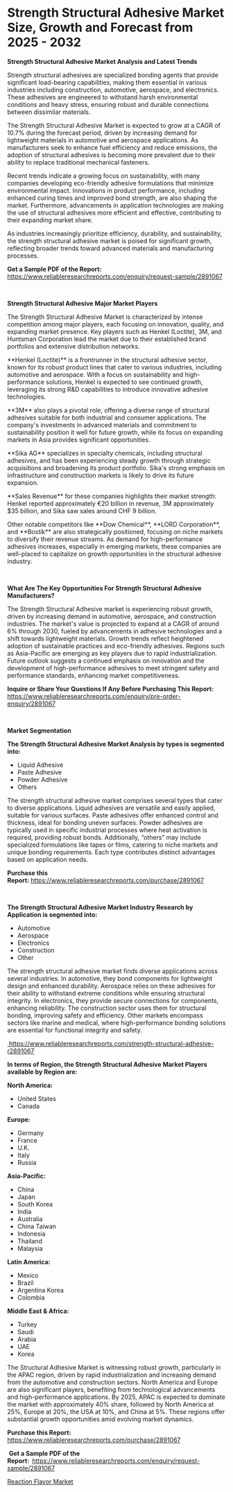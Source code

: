 <p><h1>Strength Structural Adhesive Market Size, Growth and Forecast from 2025 - 2032</h1></p><p><strong>Strength Structural Adhesive Market Analysis and Latest Trends</strong></p>
<p><p>Strength structural adhesives are specialized bonding agents that provide significant load-bearing capabilities, making them essential in various industries including construction, automotive, aerospace, and electronics. These adhesives are engineered to withstand harsh environmental conditions and heavy stress, ensuring robust and durable connections between dissimilar materials.</p><p>The Strength Structural Adhesive Market is expected to grow at a CAGR of 10.7% during the forecast period, driven by increasing demand for lightweight materials in automotive and aerospace applications. As manufacturers seek to enhance fuel efficiency and reduce emissions, the adoption of structural adhesives is becoming more prevalent due to their ability to replace traditional mechanical fasteners.</p><p>Recent trends indicate a growing focus on sustainability, with many companies developing eco-friendly adhesive formulations that minimize environmental impact. Innovations in product performance, including enhanced curing times and improved bond strength, are also shaping the market. Furthermore, advancements in application technologies are making the use of structural adhesives more efficient and effective, contributing to their expanding market share.</p><p>As industries increasingly prioritize efficiency, durability, and sustainability, the strength structural adhesive market is poised for significant growth, reflecting broader trends toward advanced materials and manufacturing processes.</p></p>
<p><strong>Get a Sample PDF of the Report:&nbsp;</strong> <a href="https://www.reliableresearchreports.com/enquiry/request-sample/2891067?utm_campaign=3079&utm_medium=2&utm_source=Github&utm_content=ia&utm_term=14032025&utm_id=strength-structural-adhesive">https://www.reliableresearchreports.com/enquiry/request-sample/2891067</a></p>
<p>&nbsp;</p>
<p><strong>Strength Structural Adhesive Major Market Players</strong></p>
<p><p>The Strength Structural Adhesive Market is characterized by intense competition among major players, each focusing on innovation, quality, and expanding market presence. Key players such as Henkel (Loctite), 3M, and Huntsman Corporation lead the market due to their established brand portfolios and extensive distribution networks.</p><p>**Henkel (Loctite)** is a frontrunner in the structural adhesive sector, known for its robust product lines that cater to various industries, including automotive and aerospace. With a focus on sustainability and high-performance solutions, Henkel is expected to see continued growth, leveraging its strong R&D capabilities to introduce innovative adhesive technologies.</p><p>**3M** also plays a pivotal role, offering a diverse range of structural adhesives suitable for both industrial and consumer applications. The company's investments in advanced materials and commitment to sustainability position it well for future growth, while its focus on expanding markets in Asia provides significant opportunities.</p><p>**Sika AG** specializes in specialty chemicals, including structural adhesives, and has been experiencing steady growth through strategic acquisitions and broadening its product portfolio. Sika's strong emphasis on infrastructure and construction markets is likely to drive its future expansion.</p><p>**Sales Revenue** for these companies highlights their market strength: Henkel reported approximately €20 billion in revenue, 3M approximately $35 billion, and Sika saw sales around CHF 9 billion. </p><p>Other notable competitors like **Dow Chemical**, **LORD Corporation**, and **Bostik** are also strategically positioned, focusing on niche markets to diversify their revenue streams. As demand for high-performance adhesives increases, especially in emerging markets, these companies are well-placed to capitalize on growth opportunities in the structural adhesive industry.</p></p>
<p>&nbsp;</p>
<p><strong>What Are The Key Opportunities For Strength Structural Adhesive Manufacturers?</strong></p>
<p><p>The Strength Structural Adhesive market is experiencing robust growth, driven by increasing demand in automotive, aerospace, and construction industries. The market's value is projected to expand at a CAGR of around 6% through 2030, fueled by advancements in adhesive technologies and a shift towards lightweight materials. Growth trends reflect heightened adoption of sustainable practices and eco-friendly adhesives. Regions such as Asia-Pacific are emerging as key players due to rapid industrialization. Future outlook suggests a continued emphasis on innovation and the development of high-performance adhesives to meet stringent safety and performance standards, enhancing market competitiveness.</p></p>
<p><strong>Inquire or Share Your Questions If Any Before Purchasing This Report:</strong> <a href="https://www.reliableresearchreports.com/enquiry/pre-order-enquiry/2891067?utm_campaign=3079&utm_medium=2&utm_source=Github&utm_content=ia&utm_term=14032025&utm_id=strength-structural-adhesive">https://www.reliableresearchreports.com/enquiry/pre-order-enquiry/2891067</a></p>
<p>&nbsp;</p>
<p><strong>Market Segmentation</strong></p>
<p><strong>The Strength Structural Adhesive Market Analysis by types is segmented into:</strong></p>
<p><ul><li>Liquid Adhesive</li><li>Paste Adhesive</li><li>Powder Adhesive</li><li>Others</li></ul></p>
<p><p>The strength structural adhesive market comprises several types that cater to diverse applications. Liquid adhesives are versatile and easily applied, suitable for various surfaces. Paste adhesives offer enhanced control and thickness, ideal for bonding uneven surfaces. Powder adhesives are typically used in specific industrial processes where heat activation is required, providing robust bonds. Additionally, “others” may include specialized formulations like tapes or films, catering to niche markets and unique bonding requirements. Each type contributes distinct advantages based on application needs.</p></p>
<p><strong>Purchase this Report:&nbsp;</strong><a href="https://www.reliableresearchreports.com/purchase/2891067?utm_campaign=3079&utm_medium=2&utm_source=Github&utm_content=ia&utm_term=14032025&utm_id=strength-structural-adhesive">https://www.reliableresearchreports.com/purchase/2891067</a></p>
<p>&nbsp;</p>
<p><strong>The Strength Structural Adhesive Market Industry Research by Application is segmented into:</strong></p>
<p><ul><li>Automotive</li><li>Aerospace</li><li>Electronics</li><li>Construction</li><li>Other</li></ul></p>
<p><p>The strength structural adhesive market finds diverse applications across several industries. In automotive, they bond components for lightweight design and enhanced durability. Aerospace relies on these adhesives for their ability to withstand extreme conditions while ensuring structural integrity. In electronics, they provide secure connections for components, enhancing reliability. The construction sector uses them for structural bonding, improving safety and efficiency. Other markets encompass sectors like marine and medical, where high-performance bonding solutions are essential for functional integrity and safety.</p></p>
<p><a href="https://www.reliableresearchreports.com/strength-structural-adhesive-r2891067?utm_campaign=3079&utm_medium=2&utm_source=Github&utm_content=ia&utm_term=14032025&utm_id=strength-structural-adhesive">&nbsp;https://www.reliableresearchreports.com/strength-structural-adhesive-r2891067</a></p>
<p><strong>In terms of Region, the Strength Structural Adhesive Market Players available by Region are:</strong></p>
<p>
    <p> <strong> North America: </strong>
        <ul>
            <li>United States</li>
            <li>Canada</li>
        </ul>
        </p> 
    <p> <strong> Europe: </strong>
        <ul>
            <li>Germany</li>
            <li>France</li>
            <li>U.K.</li>
            <li>Italy</li>
            <li>Russia</li>
        </ul>
        </p> 
    <p> <strong> Asia-Pacific: </strong>
        <ul>
            <li>China</li>
            <li>Japan</li>
            <li>South Korea</li>
            <li>India</li>
            <li>Australia</li>
            <li>China Taiwan</li>
            <li>Indonesia</li>
            <li>Thailand</li>
            <li>Malaysia</li>
        </ul>
        </p> 
    <p> <strong> Latin America: </strong>
        <ul>
            <li>Mexico</li>
            <li>Brazil</li>
            <li>Argentina Korea</li>
            <li>Colombia</li>
        </ul>
        </p> 
    <p> <strong> Middle East & Africa: </strong>
        <ul>
            <li>Turkey</li>
            <li>Saudi</li>
            <li>Arabia</li>
            <li>UAE</li>
            <li>Korea</li>
        </ul>
    </p>
    </p>
<p><p>The Structural Adhesive Market is witnessing robust growth, particularly in the APAC region, driven by rapid industrialization and increasing demand from the automotive and construction sectors. North America and Europe are also significant players, benefiting from technological advancements and high-performance applications. By 2025, APAC is expected to dominate the market with approximately 40% share, followed by North America at 25%, Europe at 20%, the USA at 10%, and China at 5%. These regions offer substantial growth opportunities amid evolving market dynamics.</p></p>
<p><strong>Purchase this Report: </strong><a href="https://www.reliableresearchreports.com/purchase/2891067?utm_campaign=3079&utm_medium=2&utm_source=Github&utm_content=ia&utm_term=14032025&utm_id=strength-structural-adhesive">https://www.reliableresearchreports.com/purchase/2891067</a></p>
<p>&nbsp;<strong>Get a Sample PDF of the Report:&nbsp;&nbsp;</strong><a href="https://www.reliableresearchreports.com/enquiry/request-sample/2891067?utm_campaign=3079&utm_medium=2&utm_source=Github&utm_content=ia&utm_term=14032025&utm_id=strength-structural-adhesive">https://www.reliableresearchreports.com/enquiry/request-sample/2891067</a></p>
<p><strong></strong></p>
<p><p><a href="https://github.com/hiwanatalak/Market-Research-Report-List-1/blob/main/reaction-flavor-market.md?utm_campaign=3079&utm_medium=2&utm_source=Github&utm_content=ia&utm_term=14032025&utm_id=strength-structural-adhesive">Reaction Flavor Market</a></p></p>